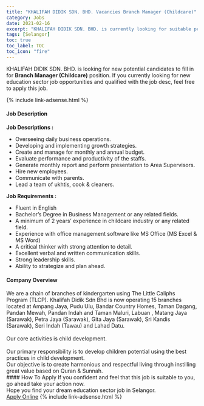 ```yaml
---
title: "KHALIFAH DIDIK SDN. BHD. Vacancies Branch Manager (Childcare)" 
category: Jobs 
date: 2021-02-16 
excerpt: "KHALIFAH DIDIK SDN. BHD. is currently looking for suitable person to fill in the Branch Manager (Childcare) which positioned at Selangor" 
tags: [Selangor] 
toc: true 
toc_label: TOC 
toc_icon: "fire" 
--- 
```


<p>KHALIFAH DIDIK SDN. BHD. is looking for new potential candidates to fill in for <b>Branch Manager (Childcare)</b> position. If you currently looking for new education sector job opportunities and qualified with the job desc, feel free to apply this job.
</p>{% include link-adsense.html %} 
 <div><div><h4>Job Description</h4></div><div><div><span><div><p><strong>Job Descriptions :</strong></p><ul><li>Overseeing daily business operations.</li><li>Developing and implementing growth strategies.</li><li>Create and manage for monthly and annual budget.</li><li>Evaluate performance and productivity of the staffs.</li><li>Generate monthly report and perform presentation to Area Supervisors.</li><li>Hire new employees.</li><li>Communicate with parents.</li><li>Lead a team of ukhtis, cook &amp; cleaners.</li></ul><p><strong>Job Requirements :</strong></p><ul><li>Fluent in English</li><li>Bachelor&#8217;s Degree in Business Management or any related fields.</li><li>A minimum of 2 years&#8217; experience in childcare industry or any related field.</li><li>Experience with office management software like MS Office (MS Excel &amp; MS Word)</li><li>A critical thinker with strong attention to detail.</li><li>Excellent verbal and written communication skills.</li><li>Strong leadership skills.</li><li>Ability to strategize and plan ahead.</li></ul></div></span></div></div></div> 
<div><div><h4>Company Overview</h4></div><div><div><span><div><div><strong>&#8203;</strong>We are a chain of branches of kindergarten using The Little Caliphs Program (TLCP). Khalifah Didik Sdn Bhd is now operating 15 branches located at Ampang Jaya, Pudu Ulu, Bandar Country Homes, Taman Dagang, Pandan Mewah, Pandan Indah and Taman Maluri, Labuan , Matang Jaya (Sarawak), Petra Jaya (Sarawak), Gita Jaya (Sarawak), Sri Kandis (Sarawak), Seri Indah (Tawau) and Lahad Datu.&#160;</div>
<div><br>
Our core activities is child development.</div>
<div><br>
Our primary responsibility is to develop children potential using the best practices in child development.<br>
Our objective is to create harmonious and respectful living through instilling great value based on Quran &amp; Sunnah.</div></div></span></div></div></div> 
#### How To Apply 
If you confident and feel that this job is suitable to you, go ahead take your action now. <br/> 
Hope you find your dream education sector job in Selangor. <br/> 
<a href="https://www.jobstreet.com.my/en/job/branch-manager-childcare-4482252?jobId=jobstreet-my-job-4482252" class="btn btn--info" target="_blank" rel="nofollow noopenner">Apply Online</a> 
{% include link-adsense.html %} 